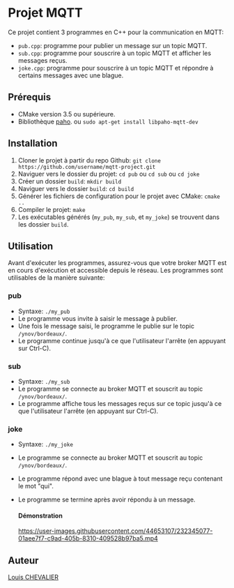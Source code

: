 





  # Projet MQTT

Ce projet contient 3 programmes en C++ pour la communication en MQTT: 

- `pub.cpp`: programme pour publier un message sur un topic MQTT.
- `sub.cpp`: programme pour souscrire à un topic MQTT et afficher les messages reçus.
- `joke.cpp`: programme pour souscrire à un topic MQTT et répondre à certains messages avec une blague.

## Prérequis

- CMake version 3.5 ou supérieure.
- Bibliothèque [paho](https://github.com/eclipse/paho.mqtt.cpp). ou `sudo apt-get install libpaho-mqtt-dev`

## Installation

1. Cloner le projet à partir du repo Github: `git clone https://github.com/username/mqtt-project.git`
2. Naviguer vers le dossier du projet: `cd pub` ou `cd sub` ou `cd joke` 
3. Créer un dossier `build`: `mkdir build`
4. Naviguer vers le dossier `build`: `cd build`
5. Générer les fichiers de configuration pour le projet avec CMake: `cmake ..`
6. Compiler le projet: `make`
7. Les exécutables générés (`my_pub`, `my_sub`, et `my_joke`) se trouvent dans les dossier `build`.

## Utilisation

Avant d'exécuter les programmes, assurez-vous que votre broker MQTT est en cours d'exécution et accessible depuis le réseau. Les programmes sont utilisables de la manière suivante:

### pub

- Syntaxe: `./my_pub`
- Le programme vous invite à saisir le message à publier.
- Une fois le message saisi, le programme le publie sur le topic `/ynov/bordeaux/`.
- Le programme continue jusqu'à ce que l'utilisateur l'arrête (en appuyant sur Ctrl-C).

### sub

- Syntaxe: `./my_sub`
- Le programme se connecte au broker MQTT et souscrit au topic `/ynov/bordeaux/`.
- Le programme affiche tous les messages reçus sur ce topic jusqu'à ce que l'utilisateur l'arrête (en appuyant sur Ctrl-C).

### joke

- Syntaxe: `./my_joke`
- Le programme se connecte au broker MQTT et souscrit au topic `/ynov/bordeaux/`.
- Le programme répond avec une blague à tout message reçu contenant le mot "qui".
- Le programme se termine après avoir répondu à un message.

  #### Démonstration
  https://user-images.githubusercontent.com/44653107/232345077-01aee7f7-c9ad-405b-8310-409528b97ba5.mp4
## Auteur

[Louis CHEVALIER](https://github.com/ChevalierLouis)





